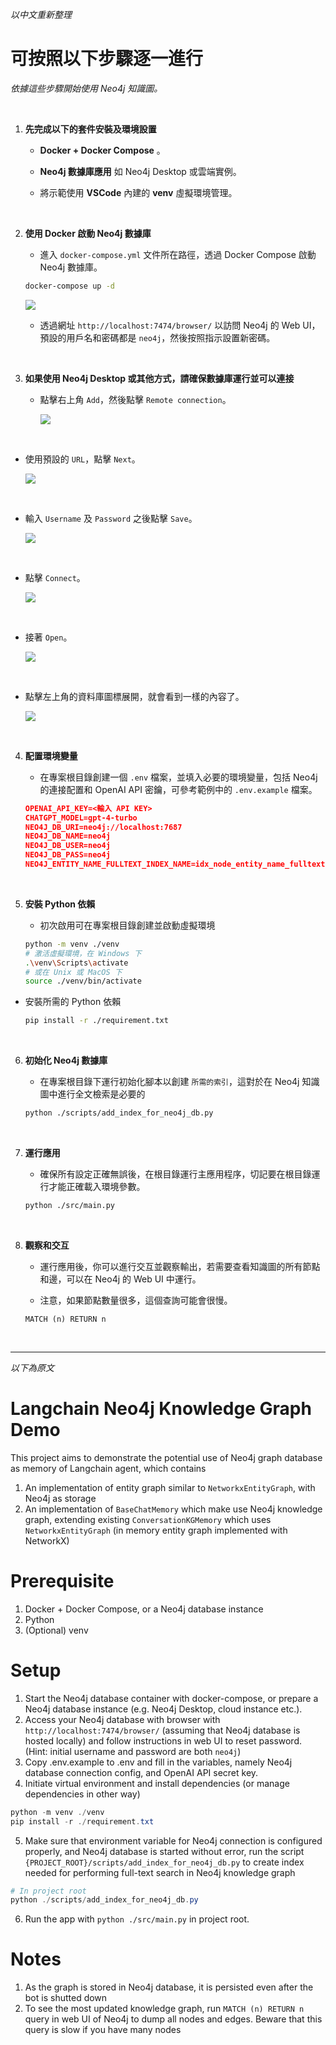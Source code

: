 _以中文重新整理_

# 可按照以下步驟逐一進行

_依據這些步驟開始使用 Neo4j 知識圖。_

<br>

1. **先完成以下的套件安裝及環境設置**

   - **Docker + Docker Compose** 。

   - **Neo4j 數據庫應用** 如 Neo4j Desktop 或雲端實例。

   - 將示範使用 **VSCode** 內建的 **venv** 虛擬環境管理。

<br>

2. **使用 Docker 啟動 Neo4j 數據庫**

   - 進入 `docker-compose.yml` 文件所在路徑，透過 Docker Compose 啟動 Neo4j 數據庫。

   ```bash
   docker-compose up -d
   ```
   
   ![](images/img_01.png)
   
   - 透過網址 `http://localhost:7474/browser/` 以訪問 Neo4j 的 Web UI，預設的用戶名和密碼都是 `neo4j`，然後按照指示設置新密碼。

<br>

3. **如果使用 Neo4j Desktop 或其他方式，請確保數據庫運行並可以連接**
   
   - 點擊右上角 `Add`，然後點擊 `Remote connection`。

      ![](images/img_02.png)

<br>

   - 使用預設的 `URL`，點擊 `Next`。

      ![](images/img_03.png)

<br>

   - 輸入 `Username` 及 `Password` 之後點擊 `Save`。

      ![](images/img_04.png)

<br>

   - 點擊 `Connect`。

      ![](images/img_05.png)

<br>

   - 接著 `Open`。

      ![](images/img_06.png)

<br>

   - 點擊左上角的資料庫圖標展開，就會看到一樣的內容了。

      ![](images/img_07.png)

<br>

4. **配置環境變量**

   - 在專案根目錄創建一個 `.env` 檔案，並填入必要的環境變量，包括 Neo4j 的連接配置和 OpenAI API 密鑰，可參考範例中的 `.env.example` 檔案。

   ```json
   OPENAI_API_KEY=<輸入 API KEY>
   CHATGPT_MODEL=gpt-4-turbo
   NEO4J_DB_URI=neo4j://localhost:7687
   NEO4J_DB_NAME=neo4j
   NEO4J_DB_USER=neo4j
   NEO4J_DB_PASS=neo4j
   NEO4J_ENTITY_NAME_FULLTEXT_INDEX_NAME=idx_node_entity_name_fulltext
   ```

<br>

5. **安裝 Python 依賴**

   - 初次啟用可在專案根目錄創建並啟動虛擬環境

    ```bash
    python -m venv ./venv
    # 激活虛擬環境，在 Windows 下
    .\venv\Scripts\activate
    # 或在 Unix 或 MacOS 下
    source ./venv/bin/activate
    ```

  - 安裝所需的 Python 依賴

    ```bash
    pip install -r ./requirement.txt
    ```

<br>

6. **初始化 Neo4j 數據庫**

   - 在專案根目錄下運行初始化腳本以創建 `所需的索引`，這對於在 Neo4j 知識圖中進行全文檢索是必要的

    ```bash
    python ./scripts/add_index_for_neo4j_db.py
    ```

<br>

7. **運行應用**

   - 確保所有設定正確無誤後，在根目錄運行主應用程序，切記要在根目錄運行才能正確載入環境參數。

    ```bash
    python ./src/main.py
    ```

<br>

8. **觀察和交互**

   - 運行應用後，你可以進行交互並觀察輸出，若需要查看知識圖的所有節點和邊，可以在 Neo4j 的 Web UI 中運行。

   - 注意，如果節點數量很多，這個查詢可能會很慢。

    ```cypher
    MATCH (n) RETURN n
    ```

<br>

___

_以下為原文_

# Langchain Neo4j Knowledge Graph Demo

This project aims to demonstrate the potential use of Neo4j graph database as memory of Langchain agent, which contains

1. An implementation of entity graph similar to `NetworkxEntityGraph`, with Neo4j as storage
2. An implementation of `BaseChatMemory` which make use Neo4j knowledge graph, extending existing `ConversationKGMemory` which uses `NetworkxEntityGraph` (in memory entity graph implemented with NetworkX)

# Prerequisite

1. Docker + Docker Compose, or a Neo4j database instance
2. Python
3. (Optional) venv

# Setup

1. Start the Neo4j database container with docker-compose, or prepare a Neo4j database instance (e.g. Neo4j Desktop, cloud instance etc.).
2. Access your Neo4j database with browser with `http://localhost:7474/browser/` (assuming that Neo4j database is hosted locally) and follow instructions in web UI to reset password. (Hint: initial username and password are both `neo4j`)
3. Copy .env.example to .env and fill in the variables, namely Neo4j database connection config, and OpenAI API secret key.
4. Initiate virtual environment and install dependencies (or manage dependencies in other way)

```powershell
python -m venv ./venv
pip install -r ./requirement.txt
```

5. Make sure that environment variable for Neo4j connection is configured properly, and Neo4j database is started without error, run the script `{PROJECT_ROOT}/scripts/add_index_for_neo4j_db.py` to create index needed for performing full-text search in Neo4j knowledge graph

```powershell
# In project root
python ./scripts/add_index_for_neo4j_db.py
```

6. Run the app with `python ./src/main.py` in project root.


# Notes

1. As the graph is stored in Neo4j database, it is persisted even after the bot is shutted down
2. To see the most updated knowledge graph, run `MATCH (n) RETURN n` query in web UI of Neo4j to dump all nodes and edges. Beware that this query is slow if you have many nodes